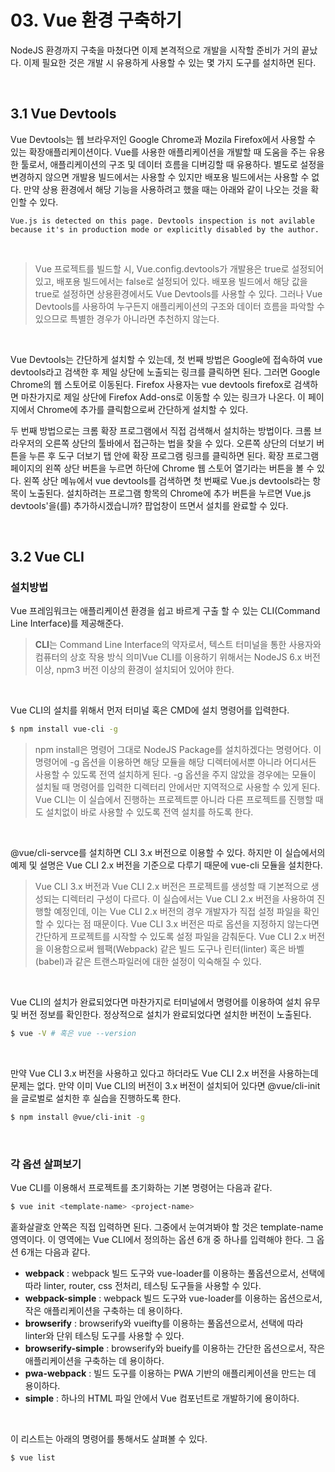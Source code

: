# 03. Vue 환경 구축하기

NodeJS 환경까지 구축을 마쳤다면 이제 본격적으로 개발을 시작할 준비가 거의 끝났다. 이제 필요한 것은 개발 시 유용하게 사용할 수 있는 몇 가지 도구를 설치하면 된다. 

<br>

## 3.1 Vue Devtools

Vue Devtools는 웹 브라우저인 Google Chrome과 Mozila Firefox에서 사용할 수 있는 확장애플리케이션이다. Vue를 사용한 애플리케이션을 개발할 때 도움을 주는 유용한 툴로서, 애플리케이션의 구조 및 데이터 흐름을 디버깅할 때 유용하다. 별도로 설정을 변경하지 않으면 개발용 빌드에서는 사용할 수 있지만 배포용 빌드에서는 사용할 수 없다. 만약 상용 환경에서 해당 기능을 사용하려고 했을 때는 아래와 같이 나오는 것을 확인할 수 있다. 

`Vue.js is detected on this page. Devtools inspection is not avilable because it's in production mode or explicitly disabled by the author.`

<br>

> Vue 프로젝트를 빌드할 시, Vue.config.devtools가 개발용은 true로 설정되어 있고, 배포용 빌드에서는 false로 설정되어 있다. 배포용 빌드에서 해당 값을 true로 설정하면 상용환경에서도 Vue Devtools를 사용할 수 있다. 그러나 Vue Devtools를 사용하여 누구든지 애플리케이션의 구조와 데이터 흐름을 파악할 수 있으므로 특별한 경우가 아니라면 추천하지 않는다. 

<br>

Vue Devtools는 간단하게 설치할 수 있는데, 첫 번째 방법은 Google에 접속하여 vue devtools라고 검색한 후 제일 상단에 노출되는 링크를 클릭하면 된다. 그러면 Google Chrome의 웹 스토어로 이동된다. Firefox 사용자는 vue devtools firefox로 검색하면 마찬가지로 제일 상단에 Firefox Add-ons로 이동할 수 있는 링크가 나온다. 이 페이지에서 Chrome에 추가를 클릭함으로써 간단하게 설치할 수 있다. 

두 번째 방법으로는 크롬 확장 프로그램에서 직접 검색해서 설치하는 방법이다. 크롬 브라우저의 오른쪽 상단의 툴바에서 접근하는 법을 찾을 수 있다. 오른쪽 상단의 더보기 버튼을 누른 후  도구 더보기 탭 안에 확장 프로그램 링크를 클릭하면 된다. 확장 프로그램 페이지의 왼쪽 상단 버튼을 누르면 하단에 Chrome 웹 스토어 열기라는 버튼을 볼 수 있다. 왼쪽 상단 메뉴에서 vue devtools를 검색하면 첫 번째로 Vue.js devtools라는 항목이 노출된다. 설치하려는 프로그램 항목의 Chrome에 추가 버튼을 누르면 Vue.js devtools'을(를) 추가하시겠습니까? 팝업창이 뜨면서 설치를 완료할 수 있다. 

<br>

## 3.2 Vue CLI

### 설치방법 

Vue 프레임워크는 애플리케이션 환경을 쉽고 바르게 구출 할 수 있는 CLI(Command Line Interface)를 제공해준다. 

> **CLI**는 Command Line Interface의 약자로서, 텍스트 터미널을 통한 사용자와 컴퓨터의 상호 작용 방식 의미Vue CLI를 이용하기 위해서는 NodeJS 6.x 버전 이상, npm3 버전 이상의 환경이 설치되어 있어야 한다. 

<br>

Vue CLI의 설치를 위해서 먼저 터미널 혹은 CMD에 설치 명령어를 입력한다. 

```bash
$ npm install vue-cli -g
```

> npm install은 명령어 그대로 NodeJS Package를 설치하겠다는 명령어다. 이 명령어에 -g 옵션을 이용하면 해당 모듈을 해당 디렉터에서뿐 아니라 어디서든 사용할 수 있도록 전역 설치하게 된다. -g 옵션을 주지 않았을 경우에는 모듈이 설치될 때 명령어를 입력한 디렉터리 안에서만 지역적으로 사용할 수 있게 된다. Vue CLI는 이 실습에서 진행하는 프로젝트뿐 아니라 다른 프로젝트를 진행할 때도 설치없이 바로 사용할 수 있도록 전역 설치를 하도록 한다. 

<br>

@vue/cli-servce를 설치하면 CLI 3.x 버전으로 이용할 수 있다. 하지만 이 실습에서의 예제 및 설명은 Vue CLI 2.x 버전을 기준으로 다루기 때문에 vue-cli 모듈을 설치한다. 

> Vue CLI 3.x 버전과 Vue CLI 2.x 버전은 프로젝트를 생성할 때 기본적으로 생성되는 디렉터리 구성이 다르다. 이 실습에서는 Vue CLI 2.x 버전을 사용하여 진행할 예정인데, 이는 Vue CLI 2.x 버전의 경우 개발자가 직접 설정 파일을 확인할 수 있다는 점 때문이다. Vue CLI 3.x 버전은 따로 옵션을 지정하지 않는다면 간단하게 프로젝트를 시작할 수 있도록 설정 파일을 감춰둔다. Vue CLI 2.x 버전을 이용함으로써 웹팩(Webpack) 같은 빌드 도구나 린터(linter) 혹은 바벨(babel)과 같은 트랜스파일러에 대한 설정이 익숙해질 수 있다.  

<br>

Vue CLI의 설치가 완료되었다면 마찬가지로 터미널에서 명령어를 이용하여 설치 유무 및 버전 정보를 확인한다. 정상적으로 설치가 완료되었다면 설치한 버전이 노출된다. 

```bash
$ vue -V # 혹은 vue --version
```

<br>

만약 Vue CLI 3.x 버전을 사용하고 있다고 하더라도 Vue CLI 2.x 버전을 사용하는데 문제는 없다. 만약 이미 Vue CLI의 버전이 3.x 버전이 설치되어 있다면 @vue/cli-init을 글로벌로 설치한 후 실습을 진행하도록 한다. 

```bash
$ npm install @vue/cli-init -g
```

<br>

### 각 옵션 살펴보기

Vue CLI를 이용해서 프로젝트를 초기화하는 기본 명령어는 다음과 같다. 

```bash
$ vue init <template-name> <project-name>
```

홑화살괄호 안쪽은 직접 입력하면 된다. 그중에서 눈여겨봐야 할 것은 template-name 영역이다. 이 영역에는 Vue CLI에서 정의하는 옵션 6개 중 하나를 입력해야 한다. 그 옵션 6개는 다음과 같다. 

+ **webpack** : webpack 빌드 도구와 vue-loader를 이용하는 풀옵션으로서, 선택에 따라 linter, router, css 전처리, 테스팅 도구들을  사용할 수 있다. 
+ **webpack-simple** : webpack 빌드 도구와 vue-loader를 이용하는 옵션으로서, 작은 애플리케이션을 구축하는 데 용이하다. 
+ **browserify** : browserify와 vueifty를 이용하는 풀옵션으로서, 선택에 따라 linter와 단위 테스팅 도구를 사용할 수 있다. 
+ **browserify-simple** : browserify와 bueify를 이용하는 간단한 옵션으로서, 작은 애플리케이션을 구축하는 데 용이하다. 
+ **pwa-webpack** : 빌드 도구를 이용하는 PWA 기반의 애플리케이션을 만드는 데 용이하다. 
+ **simple** : 하나의 HTML 파일 안에서 Vue 컴포넌트로 개발하기에 용이하다. 

<br>

이 리스트는 아래의 명령어를 통해서도 살펴볼 수 있다. 

```bash
$ vue list
```

